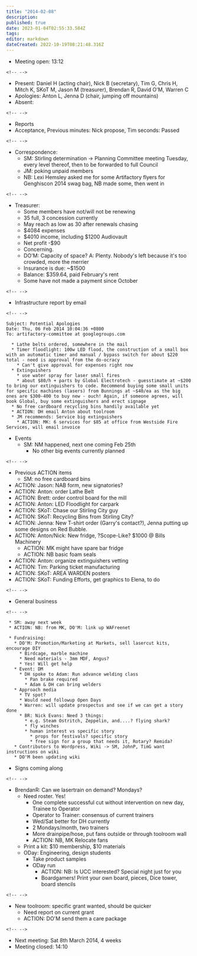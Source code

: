 ```yaml
---
title: "2014-02-08"
description: 
published: true
date: 2023-01-04T02:55:33.584Z
tags: 
editor: markdown
dateCreated: 2022-10-19T08:21:48.316Z
---
```


-   Meeting open: 13:12

```{=html}
<!-- -->
```
-   Present: Daniel H (acting chair), Nick B (secretary), Tim G, Chris H, Mitch K, SKoT M, Jason M (treasurer), Brendan R, David O'M, Warren C
-   Apologies: Anton L, Jenna D (chair, jumping off mountains)
-   Absent:

```{=html}
<!-- -->
```
-   Reports
-   Acceptance, Previous minutes: Nick propose, Tim seconds: Passed

```{=html}
<!-- -->
```
-   Correspondence:
    -   SM: Stirling determination -\> Planning Committee meeting Tuesday, every level thereof, then to be forwarded to full Council
    -   JM: poking unpaid members
    -   NB: Lexi Hemsley asked me for some Artifactory flyers for Genghiscon 2014 swag bag, NB made some, then went in

```{=html}
<!-- -->
```
-   Treasurer:
    -   Some members have not/will not be renewing
    -   35 full, 3 concession currently
    -   May reach as low as 30 after renewals chasing
    -   \$4084 expenses
    -   \$4010 income, including \$1200 Audiovault
    -   Net profit -\$90
    -   Concerning.
    -   DO'M: Capacity of space? A: Plenty. Nobody's left because it's too crowded, more the merrier
    -   Insurance is due: \~\$1500
    -   Balance: \$359.64, paid February's rent
    -   Some have not made a payment since October

```{=html}
<!-- -->
```
-   Infrastructure report by email

```{=html}
<!-- -->
```
    Subject: Potential Apologies
    Date: Thu, 06 Feb 2014 10:04:36 +0800
    To: artifactory-committee at googlegroups.com

      * Lathe belts ordered, somewhere in the mail
      * Timer floodlight: 100w LED flood, the construction of a small box with an automatic timer and manual / bypass switch for about $220 total - need is approval from the do-ocracy
        * Can't give approval for expenses right now
      * Extinguishers
        * use water spray for laser small fires
        * about $80/h + parts by Global Electrotech - guesstimate at ~$200 to bring our extinguishers to code. Recommend buying some small units for specific machines (lasers) from Bunnings at ~$40/ea as the big ones are $300-400 to buy new - ouch! Again, if someone agrees, will book Global, buy some extinguishers and erect signage
      * No free cardboard recycling bins handily available yet
      * ACTION: DH email Anton about toolroom
      * JM recommends: Service big extinguishers
        * ACTION: MK: 6 services for $85 at office from Westside Fire Services, will email invoice

-   Events
    -   SM: NM happened, next one coming Feb 25th
        -   No other big events currently planned

```{=html}
<!-- -->
```
-   Previous ACTION items
    -   SM: no free cardboard bins
-   ACTION: Jason: NAB form, new signatories?
-   ACTION: Anton: order Lathe Belt
-   ACTION: Brett: order control board for the mill
-   ACTION: Anton: LED Floodlight for carpark
-   ACTION: SKoT: Chase our Stirling City guy
-   ACTION: SKoT: Recycling Bins from Stirling City?
-   ACTION: Jenna: New T-shirt order (Garry's contact?), Jenna putting up some designs on Red Bubble.
-   ACTION: Anton/Nick: New fridge, ?Scope-Like? \$1000 @ Bills Machinery
    -   ACTION: MK might have spare bar fridge
    -   ACTION: NB basic foam seals
-   ACTION: Anton: organize extinguishers vetting
-   ACTION: Tim: Parking ticket manufacturing
-   ACTION: SKoT: AREA WARDEN posters
-   ACTION: SKoT: Funding Efforts, get graphics to Elena, to do

```{=html}
<!-- -->
```
-   General business

```{=html}
<!-- -->
```
     * SM: away next week
     * ACTION: NB: from MK, DO'M: link up WAFreenet

     * Fundraising:
       * DO'M: Promotion/Marketing at Markets, sell lasercut kits, encourage DIY
         * Birdcage, marble machine
         * Need materials - 3mm MDF, Angus?
         * Yes! Will get help
       * Event: DM
         * DH spoke to Adam: Run advance welding class
           * Pan brake required
           * Adam & DH can bring welders
       * Approach media
         * TV spot?
         * Would need followup Open Days
         * Warren: will update prospectus and see if we can get a story done
         * BR: Nick Evans: Need 3 things:
           * e.g. Steam Ostritch, Zeppelin, and....? flying shark?
           * fly winches
           * human interest vs specific story
             * props for festivals? specific story
             * free sign for a group that needs it, Rotary? Remida?
       * Contributors to Wordpress, Wiki -> SM, JohnP, TimG want instructions on wiki
       * DO'M been updating wiki

-   Signs coming along

```{=html}
<!-- -->
```
-   BrendanR: Can we lasertrain on demand? Mondays?
    -   Need roster. Yes!
        -   One complete successful cut without intervention on new day, Trainee to Operator
        -   Operator to Trainer: consensus of current trainers
        -   Wed/Sat better for DH currently
        -   2 Mondays/month, two trainers
        -   More drainpipe/hose, put fans outside or through toolroom wall
        -   ACTION: NB, MK Relocate fans
    -   Print a kit: \$10 membership, \$10 materials
    -   ODay: Engineering, design students
        -   Take product samples
        -   ODay run
            -   ACTION: NB: Is UCC interested? Special night just for you
            -   Boardgamers! Print your own board, pieces, Dice tower, board stencils

```{=html}
<!-- -->
```
-   New toolroom: specific grant wanted, should be quicker
    -   Need report on current grant
    -   ACTION: DO'M send them a care package

```{=html}
<!-- -->
```
-   Next meeting: Sat 8th March 2014, 4 weeks
-   Meeting closed: 14:10
